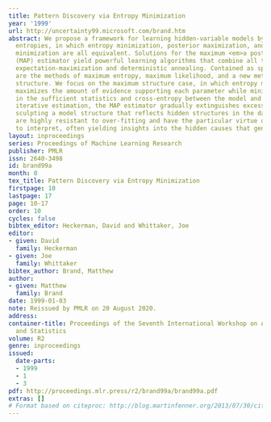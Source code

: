 ```yaml
---
title: Pattern Discovery via Entropy Minimization
year: '1999'
url: http://uncertainty99.microsoft.com/brand.htm
abstract: We propose a framework for learning hidden-variable models by optimizing
  entropies, in which entropy minimization, posterior maximization, and free energy
  minimization are all equivalent. Solutions for the maximum <em>a posteriori</em>
  (MAP) estimator yield powerful learning algorithms that combine all the charms of
  expectation-maximization and deterministic annealing. Contained as special cases
  are the methods of maximum entropy, maximum likelihood, and a new method, maximum
  structure. We focus on the maximum structure case, in which entropy minimization
  maximizes the amount of evidence supporting each parameter while minimizing uncertainty
  in the sufficient statistics and cross-entropy between the model and the data. In
  iterative estimation, the MAP estimator gradually extinguishes excess parameters,
  sculpting a model structure that reflects hidden structures in the data. These models
  are highly resistant to over-fitting and have the particular virtue of being easy
  to interpret, often yielding insights into the hidden causes that generate the data.
layout: inproceedings
series: Proceedings of Machine Learning Research
publisher: PMLR
issn: 2640-3498
id: brand99a
month: 0
tex_title: Pattern Discovery via Entropy Minimization
firstpage: 10
lastpage: 17
page: 10-17
order: 10
cycles: false
bibtex_editor: Heckerman, David and Whittaker, Joe
editor:
- given: David
  family: Heckerman
- given: Joe
  family: Whittaker
bibtex_author: Brand, Matthew
author:
- given: Matthew
  family: Brand
date: 1999-01-03
note: Reissued by PMLR on 20 August 2020.
address:
container-title: Proceedings of the Seventh International Workshop on Artificial Intelligence
  and Statistics
volume: R2
genre: inproceedings
issued:
  date-parts:
  - 1999
  - 1
  - 3
pdf: http://proceedings.mlr.press/r2/brand99a/brand99a.pdf
extras: []
# Format based on citeproc: http://blog.martinfenner.org/2013/07/30/citeproc-yaml-for-bibliographies/
---
```


